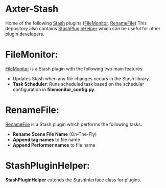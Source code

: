 # Axter-Stash

Home of the following [Stash](https://github.com/stashapp/stash) plugins ([FileMonitor](https://github.com/David-Maisonave/Axter-Stash/tree/main/plugins/FileMonitor), [RenameFile](https://github.com/David-Maisonave/Axter-Stash/tree/main/plugins/RenameFile))
This depository also contains [StashPluginHelper](https://github.com/David-Maisonave/Axter-Stash/tree/main/StashPluginHelper) which can be useful for other plugin developers.

# FileMonitor:
[FileMonitor](https://github.com/David-Maisonave/Axter-Stash/tree/main/plugins/FileMonitor) is a Stash plugin with the following two main features:
- Updates Stash when any file changes occurs in the Stash library.
- **Task Scheduler**: Runs scheduled task based on the scheduler configuration in **filemonitor_config.py**.

# RenameFile:
[RenameFile](https://github.com/David-Maisonave/Axter-Stash/tree/main/plugins/RenameFile) is a Stash plugin which performs the following tasks.
- **Rename Scene File Name** (On-The-Fly)
- **Append tag names** to file name
- **Append Performer names** to file name

# StashPluginHelper:
**StashPluginHelper** extends the StashInterface class for plugins.
